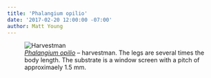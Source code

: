 ```yaml
---
title: 'Phalangium opilio'
date: '2017-02-20 12:00:00 -07:00'
author: Matt Young
---
```

<figure>
<img src="/PT/uploads/2017/DSC01124_Harvestman_Phalangium_opilio_600.jpg" alt="Harvestman"/>
<figcaption>
<a href="https://en.wikipedia.org/wiki/Phalangium_opilio"><i>Phalangium opilio</i></a> &ndash; harvestman. The legs are several times the body length.  The substrate is a window screen with a pitch of approximaely 1.5 mm.
</figcaption>
</figure>

